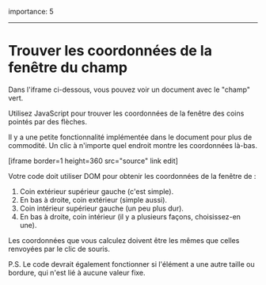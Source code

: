 importance: 5

---

# Trouver les coordonnées de la fenêtre du champ

Dans l'iframe ci-dessous, vous pouvez voir un document avec le "champ" vert.

Utilisez JavaScript pour trouver les coordonnées de la fenêtre des coins pointés par des flèches.

Il y a une petite fonctionnalité implémentée dans le document pour plus de commodité. Un clic à n'importe quel endroit montre les coordonnées là-bas.

[iframe border=1 height=360 src="source" link edit]

Votre code doit utiliser DOM pour obtenir les coordonnées de la fenêtre de :

1. Coin extérieur supérieur gauche (c'est simple).
2. En bas à droite, coin extérieur (simple aussi).
3. Coin intérieur supérieur gauche (un peu plus dur).
4. En bas à droite, coin intérieur (il y a plusieurs façons, choisissez-en une).

Les coordonnées que vous calculez doivent être les mêmes que celles renvoyées par le clic de souris.

P.S. Le code devrait également fonctionner si l'élément a une autre taille ou bordure, qui n'est lié à aucune valeur fixe.
